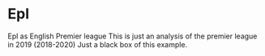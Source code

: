 # Epl
Epl as English Premier league
This is just an analysis of the premier league in 2019 (2018-2020)
Just a black box of this example.
